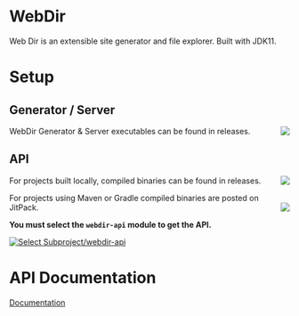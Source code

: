 # WebDir

Web Dir is an extensible site generator and file explorer. Built with JDK11.


<!-- setup -->
# Setup

## Generator / Server

WebDir Generator & Server executables can be found in releases.
[<img align="right" src="https://img.shields.io/github/v/release/ktt-development/webdir?color=44cc11&include_prereleases">](https://github.com/Ktt-Development/webdir/release)

## API

For projects built locally, compiled binaries can be found in releases.
[<img align="right" src="https://img.shields.io/github/v/release/ktt-development/webdir?color=44cc11&include_prereleases">](https://github.com/Ktt-Development/webdir/release)

For projects using Maven or Gradle compiled binaries are posted on JitPack.
[<img align="right" src="https://jitpack.io/v/com.kttdevelopment/webdir.svg">](https://jitpack.io/#com.kttdevelopment/webdir)

**You must select the `webdir-api` module to get the API.**

[![Select Subproject/webdir-api](https://raw.githubusercontent.com/Ktt-Development/webdir/master/readme-jitpack-api.png)](https://jitpack.io/#com.kttdevelopment/webdir)


# API Documentation

[Documentation](https://docs.kttdevelopment.com/webdir)
